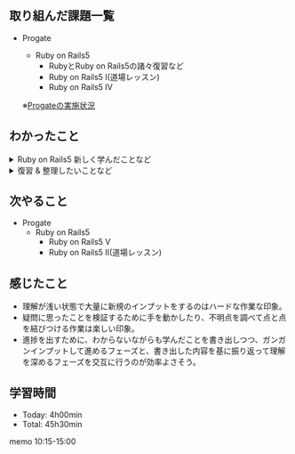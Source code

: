 ## 取り組んだ課題一覧
- Progate
  - Ruby on Rails5
    - RubyとRuby on Rails5の諸々復習など
    - Ruby on Rails5 I(道場レッスン)
    - Ruby on Rails5 IV

  ※[Progateの実施状況](https://github.com/ishiiii000/work/blob/main/01_Progate/plan.md)

## わかったこと
<details>
<summary>Ruby on Rails5 新しく学んだことなど</summary>

  - hoge
</details>

<details>
<summary>復習 & 整理したいことなど</summary>

  1.  シンボルについて、コロンで混乱している
      <details>

        - [cf.](https://www.sejuku.net/blog/13094)
          - Symbolはクラスっぽい
          - 前置コロンとするとシンボルとなる
          - 後置コロンはハッシュのキーや、キーワード引数  
            ※キー： バリュー的な形式の時に後置コロンを使うように見える
          - シンボルは可読性の高い識別子の位置づけに見える  
            ※JavaとかならStringでなくenumを使うイメージに近そう
          - シンボルはただの識別子であり、文字列データを持たない
          - シンボルは一度生成されると同じメモリ領域を使用する
          - 一方で文字列は毎回別途メモリ領域を確保して生成される
          - シンボルはメモリ消費が少ない、処理が高速、可読性が高い(ハッシュ定義など)
      </details>

  1.  キーワード引数について
       <details>

         - [cf.](https://qiita.com/gobtktk/items/c2e237f70ca218e6a010)
           - メソッド定義側のキーワード引数はシンボルではないらしい
           - メソッド呼び出し側のキーワード引数はシンボルといってもよいらしい
           - 一旦、複雑そうなので厳密な理解は今度にしようと思う
       </details>

  1.  `@hoge`とかの@について
       <details>
          
         - [cf.](https://qiita.com/kouhy/items/ab458e6cca083053300f)
           - `@hoge`はインスタンス変数の宣言っぽい
           - インスタンス変数の宣言がメソッドの中で行われるので混乱している  
             → initializeで初期化、値がない場合もnilで初期化が一番自然に見える
         - [cf.](https://style.potepan.com/articles/32866.html)
           - Rubyで使える変数の種類は4種
             - ローカル変数：`hoge` や `_hoge`、有効なスコープはブロック内
             - インスタンス変数： `@hoge`、有効なスコープはオブジェクト内
             - クラス変数： `@@hoge`、有効なスコープはクラス内
             - グローバル変数：`$hoge`、どこからでも参照可能
         - [cf.](https://jp-seemore.com/web/9356/)
           - アクセッサ：attr_accessor
           - attr_accessorにインスタンス変数の名前のシンボルを指定するとアクセッサが自動生成される。
           - なぜシンボル指定なのか内部的な仕組みは不明だが、とりあえず指定するのはシンボルと覚えた。
         - [cf.](https://zenn.dev/ganmo3/articles/58c1f44fa50831)
           - インスタンス変数はRailsのcontrollerとviewで共有できる。
           - Progate初回参照時点では@をつけるとcontrollerの変数をviewに渡せる、の理解をしていたが、スコープ的にインスタンス変数にすると、viewからも参照可能、みたいな理解の方が正確そう。
       </details>
  1.  `<% %>`、`<%= %>`の違いなどについて
       <details>

         - [cf.](https://losenotime.jp/view-erb/)
           - Progate参照時点と理解変わらずで、表示するか、しないかだけが違いになってそう
         - [cf.](https://www.buildinsider.net/web/rubyonrails4/0203#:~:text=%E5%8B%95%E7%9A%84%E3%81%AA%E5%87%A6%E7%90%86%E3%81%AF%3C%20%25%20%E2%80%A6%20%25%20%3E%20%E3%82%84%3C%20%25%20%3D%20%E2%80%A6%20%25%20%3E%20%E3%81%A7%E8%A8%98%E8%BF%B0%E3%81%99%E3%82%8B)
           - `<%= %>`はバックエンドの言語のイメージでいくと、returnされているイメージに近そう
           - returnされる → htmlのテンプレートの枠に内容が設定される → ブラウザ上表示されるみたいな
       </details>
  1.  `self`がなくてもインスタンスメソッドからインスタンス変数参照できそう
       <details>

         - [cf.](https://qiita.com/fumi1011/items/9a262800f729aa20a9a1)
         - [cf.](https://qiita.com/fumi1011/items/484a4366ca424e06345e)
           - `@hoge`と`self.hoge`の違いもなんとなく分かった気がする
           - インスタンス変数はコレ`@hoge`
           - self.hogeは`@hoge`そのものにダイレクトにアクセスしているわけでなく、attr_accessorにより間接的に`@hoge`にアクセスしてる
           - [推測]インスタンスメソッドの中において、  ローカル変数のスコープ > インスタンス変数のスコープの優先順位になっていて、明示的に`self.hoge`としない場合(単に`hoge`とする場合)、ローカル変数の`hoge`がないなら、`self`の`hoge`と解釈して、結果的に`@hoge`にアクセスしてそう
       </details>
  1.  Post.firstは順序指定がない場合、ランダム順序で先頭1件取得？暗黙的にcreated_atとかで整列してる？
       <details>

         - [cf.](https://railsdoc.com/page/model_first)
           - 多分明示的にAPで順序指定しないとdbms側のデフォの並び順に依存しそうな気がする
           - ケース次第で並び順不定となりそうなので、ソートした上でfirstを使用するのが無難そうな気がする
       </details>
  1.  `find_by`で`id`以外の例えば`content`とかで取得すると、勝手に`limit 1`が効いてそう。(デフォだと複数件取得されない)
      <details>

        - [cf.](https://railsdoc.com/page/find_by)
          - `find_by`は条件を指定した上で最初の一件を取得するメソッド
          - 主キーに対して`find_by`を使う場合は特に気にすることなさそう
          - 主キー以外に対して`find_by`を使う場合は順序指定が必要そう
        - [cf.](https://qiita.com/nakayuu07/items/3d5e2f8784b6f18186f2)
        - [cf.](https://www.sejuku.net/blog/13000)
          - 主キーで取得するための`find`もあるらしい
          - 絞り込んで複数件取得するための`where`もあるらしい
      </details>
  1.  定義しなくても使えるメソッド達について
       <details>

         - [cf.](https://wa3.i-3-i.info/word1193.html)
           - 組み込み関数(ビルドイン関数) ⇔ ユーザ定義関数(自作関数)
           - 組み込み関数は [Railsドキュメント](https://railsdoc.com/) で調べられそう
       </details>
</details>

## 次やること
- Progate
  - Ruby on Rails5
    - Ruby on Rails5 V
    - Ruby on Rails5 II(道場レッスン)

## 感じたこと
- 理解が浅い状態で大量に新規のインプットをするのはハードな作業な印象。
- 疑問に思ったことを検証するために手を動かしたり、不明点を調べて点と点を結びつける作業は楽しい印象。
- 進捗を出すために、わからないながらも学んだことを書き出しつつ、ガンガンインプットして進めるフェーズと、書き出した内容を基に振り返って理解を深めるフェーズを交互に行うのが効率よさそう。


## 学習時間
- Today: 4h00min
- Total: 45h30min

memo
10:15-15:00
